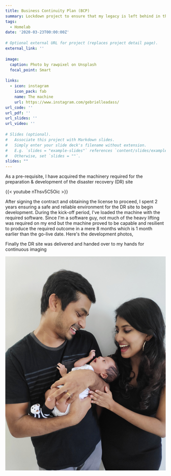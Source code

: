 ```yaml
---
title: Business Continuity Plan (BCP)
summary: Lockdown project to ensure that my legacy is left behind in the event of any distruptive incidents 
tags:
  - Homelab
date: '2020-03-23T00:00:00Z'

# Optional external URL for project (replaces project detail page).
external_link: ''

image:
  caption: Photo by rawpixel on Unsplash
  focal_point: Smart

links:
  - icon: instagram
    icon_pack: fab
    name: The machine
    url: https://www.instagram.com/gebrielleadass/
url_code: ''
url_pdf: ''
url_slides: ''
url_video: ''

# Slides (optional).
#   Associate this project with Markdown slides.
#   Simply enter your slide deck's filename without extension.
#   E.g. `slides = "example-slides"` references `content/slides/example-slides.md`.
#   Otherwise, set `slides = ""`.
slides: ""
---
```


As a pre-requisite, I have acquired the machinery required for the preparation & development of the disaster recovery (DR) site

{{< youtube nThsv5C5Oic >}}

After signing the contract and obtaining the license to proceed, I spent 2 years ensuring a safe and reliable environment for the DR site to begin development. During the kick-off period, I've loaded the machine with the required software. Since I'm a software guy, not much of the heavy lifting was required on my end but the machine proved to be capable and resilient to produce the required outcome in a mere 8 months which is 1 month earlier than the go-live date. Here's the development photos,

Finally the DR site was delivered and handed over to my hands for continuous imaging

![Photo with baby](IMG_20200503_160538.jpg "Photo of baby Adriel")
